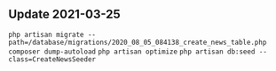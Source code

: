 ## Update 2021-03-25

`php artisan migrate --path=/database/migrations/2020_08_05_084138_create_news_table.php`
`composer dump-autoload`
`php artisan optimize`
`php artisan db:seed --class=CreateNewsSeeder`
